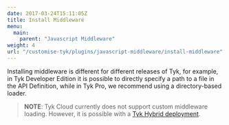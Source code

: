 ```yaml
---
date: 2017-03-24T15:11:05Z
title: Install Middleware
menu:
  main:
    parent: "Javascript Middleware"
weight: 4
url: "/customise-tyk/plugins/javascript-middleware/install-middleware"
---
```


Installing middleware is different for different releases of Tyk, for example, in Tyk Developer Edition it is possible to directly specify a path to a file in the API Definition, while in Tyk Pro, we recommend using a directory-based loader.

> **NOTE**: Tyk Cloud currently does not support custom middleware loading. However, it is possible with a [Tyk Hybrid deployment][1].

[1]: /docs/customise-tyk/plugins/javascript-middleware/install-middleware/tyk-hybrid/